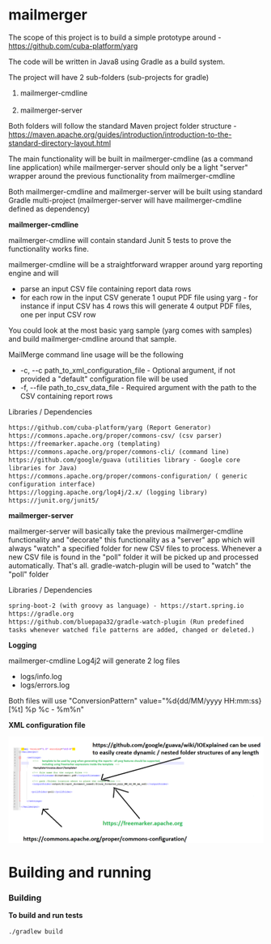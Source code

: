 # mailmerger

The scope of this project is to build a simple prototype around - https://github.com/cuba-platform/yarg

The code will be written in Java8 using Gradle as a build system.

The project will have 2 sub-folders (sub-projects for gradle) 

<ol>
<li>mailmerger-cmdline</li><br>
<li>mailmerger-server</li>
</ol>

Both folders will follow the standard Maven project folder structure - https://maven.apache.org/guides/introduction/introduction-to-the-standard-directory-layout.html

The main functionality will be built in mailmerger-cmdline (as a command line application) while mailmerger-server should only be a light "server" wrapper around the previous functionality from mailmerger-cmdline

Both mailmerger-cmdline and mailmerger-server will be built using standard Gradle multi-project (mailmerger-server will have mailmerger-cmdline defined as dependency)

**mailmerger-cmdline**

mailmerger-cmdline will contain standard Junit 5 tests to prove the functionality works fine.

mailmerger-cmdline will be a straightforward wrapper around yarg reporting engine and will

<ul>
<li>parse an input CSV file containing report data rows</li>
<li>for each row in the input CSV generate 1 ouput PDF file using yarg - for instance if input CSV has 4 rows this will generate 4 output PDF files, one per input CSV row</li>
</ul>

You could look at the most basic yarg sample (yarg comes with samples) and build mailmerger-cmdline around that sample.

MailMerge command line usage will be the following

<ul>
<li>-c, --c path_to_xml_configuration_file - Optional argument, if not provided a "default" configuration file will be used</li>
<li>-f, --file path_to_csv_data_file - Required argument with the path to the CSV containing report rows</li>
</ul>

Libraries / Dependencies

	https://github.com/cuba-platform/yarg (Report Generator)
	https://commons.apache.org/proper/commons-csv/ (csv parser)
	https://freemarker.apache.org (templating)
	https://commons.apache.org/proper/commons-cli/ (command line)
	https://github.com/google/guava (utilities library - Google core libraries for Java)
	https://commons.apache.org/proper/commons-configuration/ ( generic configuration interface)
	https://logging.apache.org/log4j/2.x/ (logging library)
	https://junit.org/junit5/

**mailmerger-server**

mailmerger-server will basically take the previous mailmerger-cmdline functionality and "decorate" this functionality as a "server" app which will always "watch" a specified folder for new CSV files to process. Whenever a new CSV file is found in the "poll" folder it will be picked up and processed automatically. That's all. gradle-watch-plugin will be used to "watch" the "poll" folder

Libraries / Dependencies

	spring-boot-2 (with groovy as language) - https://start.spring.io
	https://gradle.org 
	https://github.com/bluepapa32/gradle-watch-plugin (Run predefined tasks whenever watched file patterns are added, changed or deleted.)

**Logging**

mailmerger-cmdline Log4j2 will generate 2 log files

<ul>
<li>logs/info.log</li>
<li>logs/errors.log</li>
</ul>

Both files will use "ConversionPattern" value="%d{dd/MM/yyyy HH:mm:ss} [%t] %p %c - %m%n" 

**XML configuration file**

![alt text](https://raw.githubusercontent.com/distributev/mailmerger/master/settings1.png)


# Building and running

### Building

**To build and run tests**

`./gradlew build`

 
